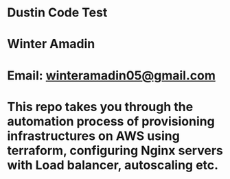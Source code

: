 # Dustin Code Test
# Winter Amadin
# Email: winteramadin05@gmail.com

# This repo takes you through the automation process of provisioning infrastructures on AWS using terraform, configuring Nginx servers with Load balancer, autoscaling etc.